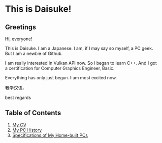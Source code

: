 # This is Daisuke!
## Greetings
Hi, everyone!

This is Daisuke. I am a Japanese.
I am, if I may say so myself, a PC geek.
But I am a newbie of Github.

I am really interested in Vulkan API now. So I began to learn C++.
And I got a certification for Computer Graphics Engineer, Basic.

Everything has only just begun. I am most excited now.

我学汉语。

best regards

## Table of Contents
1. [My CV](https://github.com/dicekshin/hello-world/blob/master/CV.md)
2. [My PC History](https://github.com/dicekshin/hello-world/blob/master/MyPCHistory.md)
3. [Specifications of My Home-built PCs](https://github.com/dicekshin/hello-world/blob/master/MyHomebuiltPCs.md)
